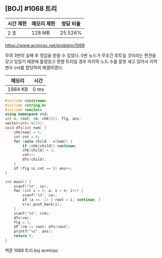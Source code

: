 ## [BOJ] #1068 트리

| 시간 제한 | 메모리 제한 | 정답 비율 |
| --------- | ----------- | --------- |
| 2 초      | 128 MB      | 25.526%   |

https://www.acmicpc.net/problem/1068



무려 3번의 실패 후 정답을 받을 수 있었다. 
0번 노드가 무조건 루트일 것이라는 편견을 갖고 있었기 때문에 틀렸었고 편향 트리일 경우 마지막 노드 수를 잘못 세고 있어서 지역변수 cnt를 할당하여 해결하였다. 

| 메모리  | 시간 |
| ------- | ---- |
| 1984 KB | 0 ms |

```c++
#include <iostream>
#include <string.h>
#include <vector>
using namespace std;
int n, root, rm, chk[55], flg, ans;
vector<int> v[55];
void dfs(int num) {
	chk[num] = 1;
	int cnt = 0;
	for (auto child : v[num]) {
		if (chk[child]) continue;
		chk[child] = 1;
		cnt++;
		dfs(child);
	}
	if (flg && cnt == 0) ans++;
}

int main() {
	scanf("%d", &n);
	for (int i = 0, a; i < n; i++) {
		scanf("%d", &a);
		if (a == -1) { root = i; continue; }
		v[a].push_back(i);
	}
	scanf("%d", &rm);
	dfs(rm);
	flg = 1;
	if (rm != root) dfs(root);
	printf("%d", ans);
	return 0;
}
```





백준 1068 트리 boj acmicpc

